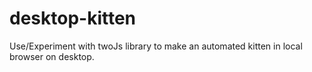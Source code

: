 # desktop-kitten
Use/Experiment with twoJs library to make an automated kitten in local browser on desktop.
